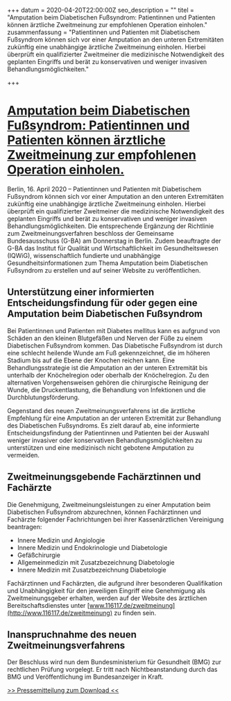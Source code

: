 +++
datum = 2020-04-20T22:00:00Z
seo_description = ""
titel = "Amputation beim Diabetischen Fußsyndrom: Patientinnen und Patienten können ärztliche Zweitmeinung zur empfohlenen Operation einholen."
zusammenfassung = "Patientinnen und Patienten mit Diabetischem Fußsyndrom können sich vor einer Amputation an den unteren Extremitäten zukünftig eine unabhängige ärztliche Zweitmeinung einholen. Hierbei überprüft ein qualifizierter Zweitmeiner die medizinische Notwendigkeit des geplanten Eingriffs und berät zu konservativen und weniger invasiven Behandlungsmöglichkeiten."

+++
# [Amputation beim Diabetischen Fußsyndrom: Patientinnen und Patienten können ärztliche Zweitmeinung zur empfohlenen Operation einholen.](https://www.g-ba.de/presse/pressemitteilungen/858/)

Berlin, 16. April 2020 – Patientinnen und Patienten mit Diabetischem Fußsyndrom können sich vor einer Amputation an den unteren Extremitäten zukünftig eine unabhängige ärztliche Zweitmeinung einholen. Hierbei überprüft ein qualifizierter Zweitmeiner die medizinische Notwendigkeit des geplanten Eingriffs und berät zu konservativen und weniger invasiven Behandlungsmöglichkeiten. Die entsprechende Ergänzung der Richtlinie zum Zweitmeinungsverfahren beschloss der Gemeinsame Bundesausschuss (G-BA) am Donnerstag in Berlin. Zudem beauftragte der G-BA das Institut für Qualität und Wirtschaftlichkeit im Gesundheitswesen (IQWiG), wissenschaftlich fundierte und unabhängige Gesundheitsinformationen zum Thema Amputation beim Diabetischen Fußsyndrom zu erstellen und auf seiner Website zu veröffentlichen.

## Unterstützung einer informierten Entscheidungsfindung für oder gegen eine Amputation beim Diabetischen Fußsyndrom

Bei Patientinnen und Patienten mit Diabetes mellitus kann es aufgrund von Schäden an den kleinen Blutgefäßen und Nerven der Füße zu einem Diabetischen Fußsyndrom kommen. Das Diabetische Fußsyndrom ist durch eine schlecht heilende Wunde am Fuß gekennzeichnet, die im höheren Stadium bis auf die Ebene der Knochen reichen kann. Eine Behandlungsstrategie ist die Amputation an der unteren Extremität bis unterhalb der Knöchelregion oder oberhalb der Knöchelregion. Zu den alternativen Vorgehensweisen gehören die chirurgische Reinigung der Wunde, die Druckentlastung, die Behandlung von Infektionen und die Durchblutungsförderung.

Gegenstand des neuen Zweitmeinungsverfahrens ist die ärztliche Empfehlung für eine Amputation an der unteren Extremität zur Behandlung des Diabetischen Fußsyndroms. Es zielt darauf ab, eine informierte Entscheidungsfindung der Patientinnen und Patienten bei der Auswahl weniger invasiver oder konservativen Behandlungsmöglichkeiten zu unterstützen und eine medizinisch nicht gebotene Amputation zu vermeiden.

## Zweitmeinungsgebende Fachärztinnen und Fachärzte

Die Genehmigung, Zweitmeinungsleistungen zu einer Amputation beim Diabetischen Fußsyndrom abzurechnen, können Fachärztinnen und Fachärzte folgender Fachrichtungen bei ihrer Kassenärztlichen Vereinigung beantragen:

* Innere Medizin und Angiologie
* Innere Medizin und Endokrinologie und Diabetologie
* Gefäßchirurgie
* Allgemeinmedizin mit Zusatzbezeichnung Diabetologie
* Innere Medizin mit Zusatzbezeichnung Diabetologie

Fachärztinnen und Fachärzten, die aufgrund ihrer besonderen Qualifikation und Unabhängigkeit für den jeweiligen Eingriff eine Genehmigung als Zweitmeinungsgeber erhalten, werden auf der Website des ärztlichen Bereitschaftsdienstes unter [www.116117.de/zweitmeinung](http://www.116117.de/zweitmeinung) zu finden sein.

## Inanspruchnahme des neuen Zweitmeinungsverfahrens

Der Beschluss wird nun dem Bundesministerium für Gesundheit (BMG) zur rechtlichen Prüfung vorgelegt. Er tritt nach Nichtbeanstandung durch das BMG und Veröffentlichung im Bundesanzeiger in Kraft.

[>> Pressemitteilung zum Download <<](https://www.g-ba.de/downloads/34-215-858/17_2020-04-16_Zm-RL_Diab-Fu%C3%9Fsyndrom-Amputation.pdf)